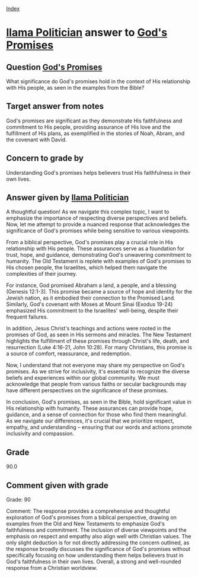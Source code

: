 
[Index](../../index.md)
# [llama Politician](../../answering_models/llama_Politician.md) answer to [God's Promises](../../questions/God's_Promises.md)

## Question [God's Promises](../../questions/God's_Promises.md)
What significance do God's promises hold in the context of His relationship with His people, as seen in the examples from the Bible?

## Target answer from notes
God's promises are significant as they demonstrate His faithfulness and commitment to His people, providing assurance of His love and the fulfillment of His plans, as exemplified in the stories of Noah, Abram, and the covenant with David.

## Concern to grade by
Understanding God's promises helps believers trust His faithfulness in their own lives.

## Answer given by [llama Politician](../../answering_models/llama_Politician.md)
A thoughtful question! As we navigate this complex topic, I want to emphasize the importance of respecting diverse perspectives and beliefs. Now, let me attempt to provide a nuanced response that acknowledges the significance of God's promises while being sensitive to various viewpoints.

From a biblical perspective, God's promises play a crucial role in His relationship with His people. These assurances serve as a foundation for trust, hope, and guidance, demonstrating God's unwavering commitment to humanity. The Old Testament is replete with examples of God's promises to His chosen people, the Israelites, which helped them navigate the complexities of their journey.

For instance, God promised Abraham a land, a people, and a blessing (Genesis 12:1-3). This promise became a source of hope and identity for the Jewish nation, as it embodied their connection to the Promised Land. Similarly, God's covenant with Moses at Mount Sinai (Exodus 19-24) emphasized His commitment to the Israelites' well-being, despite their frequent failures.

In addition, Jesus Christ's teachings and actions were rooted in the promises of God, as seen in His sermons and miracles. The New Testament highlights the fulfillment of these promises through Christ's life, death, and resurrection (Luke 4:16-21, John 10:28). For many Christians, this promise is a source of comfort, reassurance, and redemption.

Now, I understand that not everyone may share my perspective on God's promises. As we strive for inclusivity, it's essential to recognize the diverse beliefs and experiences within our global community. We must acknowledge that people from various faiths or secular backgrounds may have different perspectives on the significance of these promises.

In conclusion, God's promises, as seen in the Bible, hold significant value in His relationship with humanity. These assurances can provide hope, guidance, and a sense of connection for those who find them meaningful. As we navigate our differences, it's crucial that we prioritize respect, empathy, and understanding – ensuring that our words and actions promote inclusivity and compassion.

## Grade
90.0

## Comment given with grade
Grade: 90

Comment: The response provides a comprehensive and thoughtful exploration of God's promises from a biblical perspective, drawing on examples from the Old and New Testaments to emphasize God's faithfulness and commitment. The inclusion of diverse viewpoints and the emphasis on respect and empathy also align well with Christian values. The only slight deduction is for not directly addressing the concern outlined, as the response broadly discusses the significance of God's promises without specifically focusing on how understanding them helps believers trust in God's faithfulness in their own lives. Overall, a strong and well-rounded response from a Christian worldview.
